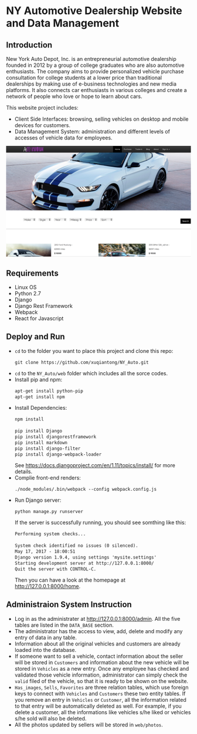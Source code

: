 # NY Automotive Dealership Website and Data Management

## Introduction
New York Auto Depot, Inc. is an entrepreneurial automotive dealership founded in 2012 by a group of college graduates who are also automotive enthusiasts. The company aims to provide personalized vehicle purchase consultation for college students at a lower price than traditional dealerships by making use of e-business technologies and new media platforms. It also connects car enthusiasts in various colleges and create a network of people who love or hope to learn about cars.

This website project includes:
- Client Side Interfaces: browsing, selling vehicles on desktop and mobile devices for customers.
- Data Management System: administration and different levels of accesses of vehicle data for employees.

![Screen_shot](Screen_shot.png)

## Requirements
- Linux OS
- Python 2.7
- Django
- Django Rest Framework
- Webpack
- React for Javascript

## Deploy and Run
- `cd` to the folder you want to place this project and clone this repo:
  ```
  git clone https://github.com/xuqiantong/NY_Auto.git
  ```
- `cd` to the `NY_Auto/web` folder which includes all the sorce codes.
- Install pip and npm:
  ```
  apt-get install python-pip
  apt-get install npm
  ```
- Install Dependencies:
  ```
  npm install

  pip install Django
  pip install djangorestframework
  pip install markdown
  pip install django-filter 
  pip install django-webpack-loader
  ```
  See https://docs.djangoproject.com/en/1.11/topics/install/ for more details.
- Complie front-end renders:
  ```
  ./node_modules/.bin/webpack --config webpack.config.js
  ```
- Run Django server:
  ```
  python manage.py runserver
  ```
  If the server is successfully running, you should see somthing like this:
  ```
  Performing system checks...

  System check identified no issues (0 silenced).
  May 17, 2017 - 18:00:51
  Django version 1.9.4, using settings 'mysite.settings'
  Starting development server at http://127.0.0.1:8000/
  Quit the server with CONTROL-C.
  ```
  Then you can have a look at the homepage at http://127.0.0.1:8000/home.

## Administraion System Instruction
- Log in as the administrater at http://127.0.0.1:8000/admin. All the five tables are listed in the `DATA_BASE` section.
- The administrator has the access to view, add, delete and modify any entry of data in any table.
- Information about all the original vehicles and customers are already loaded into the database.
- If someone want to sell a vehicle, contact information about the seller will be stored in `Customers` and information about the new vehicle will be stored in `Vehicles` as a new entry. Once any employee has checked and validated those vehicle information, administrator can simply check the `valid` filed of the vehicle, so that it is ready to be shown on the website.
- `Has_images`, `Sells`, `Favorites` are three relation tables, which use foreign keys to connect with `Vehicles` and `Customers` these two entity tables. If you remove an entry in `Vehicles` or `Customer`, all the information related to that entry will be automatically deleted as well. For example, if you delete a customer, all the informations like vehicles s/he liked or vehicles s/he sold will also be deleted. 
- All the photos updated by sellers will be stored in `web/photos`.

